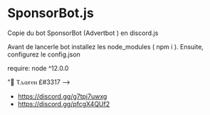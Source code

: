# SponsorBot.js
Copie du bot SponsorBot (Advertbot ) en discord.js

Avant de lancerle bot installez les node_modules ( npm i ). Ensuite, configurez le config.json

require: node ^12.0.0

"🍍 Ⲧⲇⲱⲅⲉⲛ £#3317 -->
- https://discord.gg/g7tpj7uwxg
- https://discord.gg/pfcgX4QUf2
